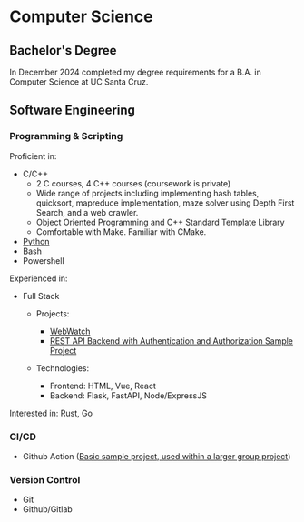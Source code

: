 # Computer Science
## Bachelor's Degree
In December 2024 completed my degree requirements for a B.A. in Computer Science at UC Santa Cruz.

## Software Engineering
### Programming & Scripting
Proficient in: 

- C/C++
    - 2 C courses, 4 C++ courses (coursework is private)
    - Wide range of projects including implementing hash tables, quicksort, mapreduce implementation, maze solver using Depth First Search, and a web crawler. 
    - Object Oriented Programming and C++ Standard Template Library
    - Comfortable with Make. Familiar with CMake.
- [Python](https://github.com/Cam-Can-Do?tab=repositories&q=&type=&language=python&sort=)
- Bash
- Powershell

Experienced in: 

- Full Stack
    - Projects:
        - [WebWatch](https://github.com/Fa24-CSE115A-CaaS/WebWatch)
        - [REST API Backend with Authentication and Authorization Sample Project](https://github.com/Cam-Can-Do/REST-API-with-session-authorization)

    - Technologies:
        - Frontend: HTML, Vue, React
        - Backend: Flask, FastAPI, Node/ExpressJS

Interested in: Rust, Go

### CI/CD
- Github Action ([Basic sample project, used within a larger group project](https://github.com/Cam-Can-Do/auto-release-workflow))

### Version Control
- Git
- Github/Gitlab
